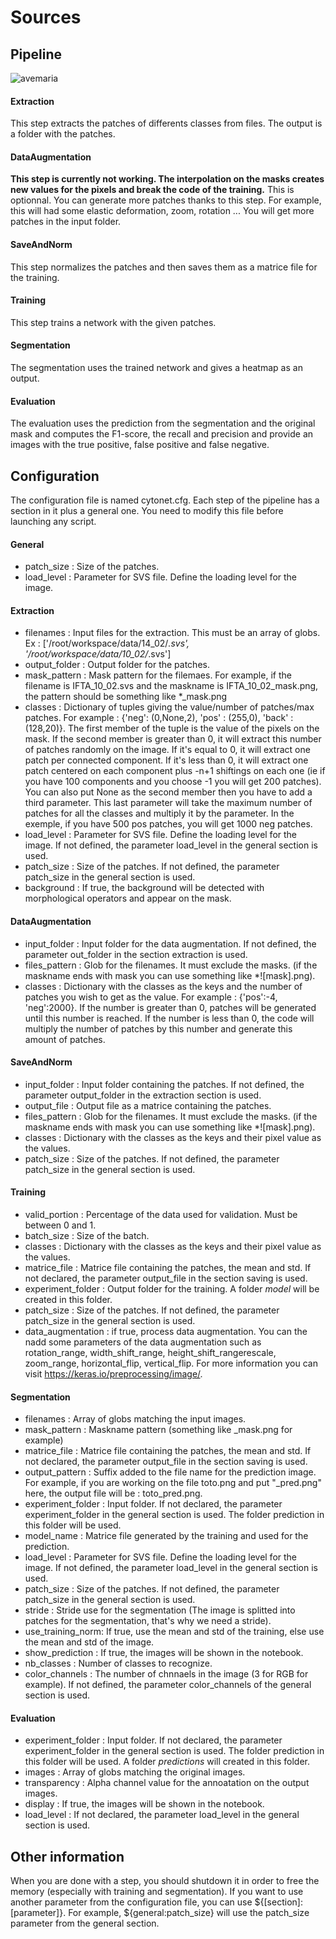 # Sources

## Pipeline

![avemaria](https://user-images.githubusercontent.com/9282351/28579973-72a1f63c-715e-11e7-895d-aa7d261d1b6c.png)

#### Extraction

This step extracts the patches of differents classes from files. The output is a folder with the patches.

#### DataAugmentation

**This step is currently not working. The interpolation on the masks creates new values for the pixels and break the code of the training.**
This is optionnal. You can generate more patches thanks to this step. For example, this will had some elastic deformation, zoom, rotation ... You will get more patches in the input folder.

#### SaveAndNorm

This step normalizes the patches and then saves them as a matrice file for the training.

#### Training

This step trains a network with the given patches.

#### Segmentation

The segmentation uses the trained network and gives a heatmap as an output.

#### Evaluation

The evaluation uses the prediction from the segmentation and the original mask and computes the F1-score, the recall and precision and provide an images with the true positive, false positive and false negative. 

## Configuration

The configuration file is named cytonet.cfg. Each step of the pipeline has a section in it plus a general one. You need to modify this file before launching any script.

#### General
- patch_size : Size of the patches.
- load_level : Parameter for SVS file. Define the loading level for the image.

#### Extraction
- filenames : Input files for the extraction. This must be an array of globs. Ex : ['/root/workspace/data/14_02/*.svs', '/root/workspace/data/10_02/*.svs']
- output_folder : Output folder for the patches.
- mask_pattern : Mask pattern for the filemaes. For example, if the filename is IFTA_10_02.svs and the maskname is IFTA_10_02_mask.png, the pattern should be something like *_mask.png
- classes : Dictionary of tuples giving the value/number of patches/max patches. For example : {'neg': (0,None,2), 'pos' : (255,0), 'back' : (128,20)}. The first member of the tuple is the value of the pixels on the mask. If the second member is greater than 0, it will extract this number of patches randomly on the image. If it's equal to 0, it will extract one patch per connected component. If it's less than 0, it will extract one patch centered on each component plus -n+1 shiftings on each one (ie if you have 100 components and you choose -1 you will get 200 patches). You can also put None as the second member then you have to add a third parameter. This last parameter will take the maximum number of patches for all the classes and multiply it by the parameter. In the exemple, if you have 500 pos patches, you will get 1000 neg patches.  
- load_level : Parameter for SVS file. Define the loading level for the image. If not defined, the parameter load_level in the general section is used.
- patch_size : Size of the patches. If not defined, the parameter patch_size in the general section is used.
- background : If true, the background will be detected with morphological operators and appear on the mask.

#### DataAugmentation
- input_folder : Input folder for the data augmentation. If not defined, the parameter out_folder in the section extraction is used.
- files_pattern : Glob for the filenames. It must exclude the masks. (if the maskname ends with mask you can use something like *![mask].png).
- classes : Dictionary with the classes as the keys and the number of patches you wish to get as the value. For example : {'pos':-4, 'neg':2000}. If the number is greater than 0, patches will be generated until this number is reached. If the number is less than 0, the code will multiply the number of patches by this number and generate this amount of patches.

#### SaveAndNorm
- input_folder : Input folder containing the patches. If not defined, the parameter output_folder in the extraction section is used.
- output_file : Output file as a matrice containing the patches.
- files_pattern : Glob for the filenames. It must exclude the masks. (if the maskname ends with mask you can use something like *![mask].png).
- classes : Dictionary with the classes as the keys and their pixel value as the values.
- patch_size : Size of the patches. If not defined, the parameter patch_size in the general section is used.

#### Training
- valid_portion : Percentage of the data used for validation. Must be between 0 and 1.
- batch_size : Size of the batch.
- classes : Dictionary with the classes as the keys and their pixel value as the values.
- matrice_file : Matrice file containing the patches, the mean and std. If not declared, the parameter output_file in the section saving is used.
- experiment_folder : Output folder for the training. A folder *model* will be created in this folder.
- patch_size : Size of the patches. If not defined, the parameter patch_size in the general section is used.
- data_augmentation : if true, process data augmentation. You can the nadd some parameters of the data augmentation such as rotation_range, width_shift_range, height_shift_rangerescale, zoom_range, horizontal_flip, vertical_flip. For more information you can visit https://keras.io/preprocessing/image/.

#### Segmentation
- filenames  : Array of globs matching the input images.
- mask_pattern : Maskname pattern (something like _mask.png for example)
- matrice_file  : Matrice file containing the patches, the mean and std. If not declared, the parameter output_file in the section saving is used.  
- output_pattern : Suffix added to the file name for the prediction image. For example, if you are working on the file toto.png and put "_pred.png" here, the output file will be : toto_pred.png.
- experiment_folder : Input folder. If not declared, the parameter experiment_folder in the general section is used. The folder prediction in this folder will be used.
- model_name : Matrice file generated by the training and used for the prediction.
- load_level : Parameter for SVS file. Define the loading level for the image. If not defined, the parameter load_level in the general section is used.
- patch_size : Size of the patches. If not defined, the parameter patch_size in the general section is used.
- stride : Stride use for the segmentation (The image is splitted into patches for the segmentation, that's why we need a stride).
- use_training_norm: If true, use the mean and std of the training, else use the mean and std of the image.
- show_prediction : If true, the images will be shown in the notebook.
- nb_classes : Number of classes to recognize.
- color_channels : The number of chnnaels in the image (3 for RGB for example). If not defined, the parameter color_channels of the general section is used.

#### Evaluation
- experiment_folder : Input folder. If not declared, the parameter experiment_folder in the general section is used. The folder prediction in this folder will be used. A folder *predictions* will created in this folder.
- images : Array of globs matching the original images.
- transparency : Alpha channel value for the annoatation on the output images.
- display : If true, the images will be shown in the notebook.
- load_level : If not declared, the parameter load_level in the general section is used.

## Other information

When you are done with a step, you should shutdown it in order to free the memory (especially with training and segmentation). 
If you want to use another parameter from the configuration file, you can use ${[section]:[parameter]}. For example, ${general:patch_size} will use the patch_size parameter from the general section.